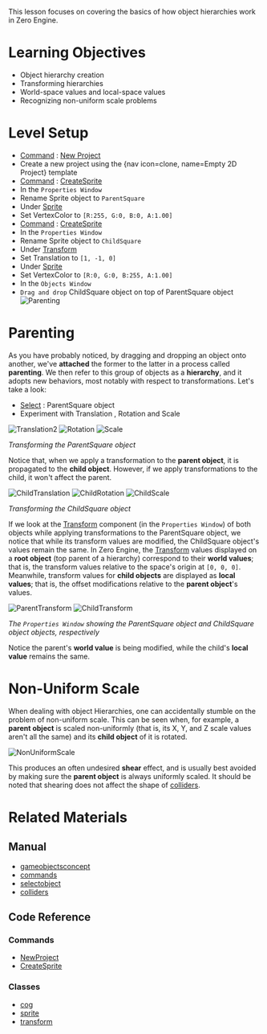 This lesson focuses on covering the basics of how object hierarchies work in Zero Engine.


 #  Learning Objectives


- Object hierarchy creation
- Transforming hierarchies
- World-space values and local-space values 
- Recognizing non-uniform scale problems  


 #  Level Setup


- [ Command](https://github.com/ArendDanielek/ZeroDocsTest/blob/master/zero_editor_documentation/zeromanual/editor/editorcommands/commands.markdown) : [ New Project](https://github.com/ArendDanielek/ZeroDocsTest/blob/master/code_reference/command_reference.markdown#newproject)
 - Create a new project using the {nav icon=clone, name=Empty 2D Project} template
- [ Command](https://github.com/ArendDanielek/ZeroDocsTest/blob/master/zero_editor_documentation/zeromanual/editor/editorcommands/commands.markdown) : [CreateSprite](https://github.com/ArendDanielek/ZeroDocsTest/blob/master/code_reference/command_reference.markdown#createsprite)
- In the `Properties Window`
 - Rename Sprite object to `ParentSquare`
 - Under [ Sprite](https://github.com/ArendDanielek/ZeroDocsTest/blob/master/code_reference/class_reference/sprite.markdown)
  - Set VertexColor  to `[R:255, G:0, B:0, A:1.00]`
- [ Command](https://github.com/ArendDanielek/ZeroDocsTest/blob/master/zero_editor_documentation/zeromanual/editor/editorcommands/commands.markdown) : [CreateSprite](https://github.com/ArendDanielek/ZeroDocsTest/blob/master/code_reference/command_reference.markdown#createsprite)
- In the `Properties Window`
 - Rename Sprite object to `ChildSquare`
 - Under [ Transform](https://github.com/ArendDanielek/ZeroDocsTest/blob/master/code_reference/class_reference/transform.markdown)
  - Set Translation  to `[1, -1, 0]`
 - Under [ Sprite](https://github.com/ArendDanielek/ZeroDocsTest/blob/master/code_reference/class_reference/sprite.markdown)
  - Set VertexColor  to `[R:0, G:0, B:255, A:1.00]`
- In the `Objects Window`
 - `Drag and drop` ChildSquare object on top of ParentSquare object
   ![Parenting](https://media.githubusercontent.com/media/zeroengineteam/ZeroFiles/master/doc_files/46756.gif)


 #  Parenting


As you have probably noticed, by dragging and dropping an object onto another, we've **attached** the former to the latter in a process called **parenting**. We then refer to this group of objects as a **hierarchy**, and it adopts new behaviors, most notably with respect to transformations. Let's take a look:

- [ Select](https://github.com/ArendDanielek/ZeroDocsTest/blob/master/zero_editor_documentation/zeromanual/editor/editorcommands/selectobject.markdown) : ParentSquare object
- Experiment with Translation , Rotation and Scale 



![Translation2](https://media.githubusercontent.com/media/zeroengineteam/ZeroFiles/master/doc_files/46733.gif) ![Rotation](https://media.githubusercontent.com/media/zeroengineteam/ZeroFiles/master/doc_files/46735.gif) ![Scale](https://media.githubusercontent.com/media/zeroengineteam/ZeroFiles/master/doc_files/46737.gif)


*Transforming the ParentSquare object*


Notice that, when we apply a transformation to the **parent object**, it is propagated to the **child object**. However, if we apply transformations to the child, it won't affect the parent.



![ChildTranslation](https://media.githubusercontent.com/media/zeroengineteam/ZeroFiles/master/doc_files/46744.gif) ![ChildRotation](https://media.githubusercontent.com/media/zeroengineteam/ZeroFiles/master/doc_files/46746.gif) ![ChildScale](https://media.githubusercontent.com/media/zeroengineteam/ZeroFiles/master/doc_files/46748.gif)


*Transforming the ChildSquare object*


If we look at the [ Transform](https://github.com/ArendDanielek/ZeroDocsTest/blob/master/code_reference/class_reference/transform.markdown) component (in the `Properties Window`) of both objects while applying transformations to the ParentSquare object, we notice that while its transform values are modified, the ChildSquare object's values remain the same. In Zero Engine, the [ Transform](https://github.com/ArendDanielek/ZeroDocsTest/blob/master/code_reference/class_reference/transform.markdown) values displayed on a **root object** (top parent of a hierarchy) correspond to their **world values**; that is, the transform values relative to the space's origin at `[0, 0, 0]`. Meanwhile, transform values for **child objects** are displayed as **local values**; that is, the offset modifications relative to the **parent object**'s values.



![ParentTransform](https://media.githubusercontent.com/media/zeroengineteam/ZeroFiles/master/doc_files/46752.gif) ![ChildTransform](https://media.githubusercontent.com/media/zeroengineteam/ZeroFiles/master/doc_files/46754.gif)


*The `Properties Window` showing the ParentSquare object and ChildSquare object objects, respectively*


Notice the parent's **world value** is being modified, while the child's **local value** remains the same.


 #  Non-Uniform Scale


When dealing with object Hierarchies, one can accidentally stumble on the problem of non-uniform scale. This can be seen when, for example, a **parent object** is scaled non-uniformly (that is, its X, Y, and Z scale values aren't all the same) and its **child object** of it is rotated.


![NonUniformScale](https://media.githubusercontent.com/media/zeroengineteam/ZeroFiles/master/doc_files/46821.gif)

This produces an often undesired **shear** effect, and is usually best avoided by making sure the **parent object** is always uniformly scaled. It should be noted that shearing does not affect the shape of [ colliders](https://github.com/ArendDanielek/ZeroDocsTest/blob/master/zero_editor_documentation/zeromanual/physics/colliders.markdown).


 #  Related Materials
 ##  Manual
- [gameobjectsconcept](https://github.com/ArendDanielek/ZeroDocsTest/blob/master/zero_editor_documentation/zeromanual/architecture/cogs/gameobjectsconcept.markdown)
- [commands](https://github.com/ArendDanielek/ZeroDocsTest/blob/master/zero_editor_documentation/zeromanual/editor/editorcommands/commands.markdown)
- [selectobject](https://github.com/ArendDanielek/ZeroDocsTest/blob/master/zero_editor_documentation/zeromanual/editor/editorcommands/selectobject.markdown)
- [colliders](https://github.com/ArendDanielek/ZeroDocsTest/blob/master/zero_editor_documentation/zeromanual/physics/colliders.markdown)

 ##  Code Reference
 ###  Commands
- [ NewProject](https://github.com/ArendDanielek/ZeroDocsTest/blob/master/code_reference/command_reference.markdown#newproject)
- [ CreateSprite](https://github.com/ArendDanielek/ZeroDocsTest/blob/master/code_reference/command_reference.markdown#createsprite)

 ###  Classes
- [cog](https://github.com/ArendDanielek/ZeroDocsTest/blob/master/code_reference/class_reference/cog.markdown)
- [sprite](https://github.com/ArendDanielek/ZeroDocsTest/blob/master/code_reference/class_reference/sprite.markdown)
- [transform](https://github.com/ArendDanielek/ZeroDocsTest/blob/master/code_reference/class_reference/transform.markdown) 
  
  
  
  
  
  
  

 
